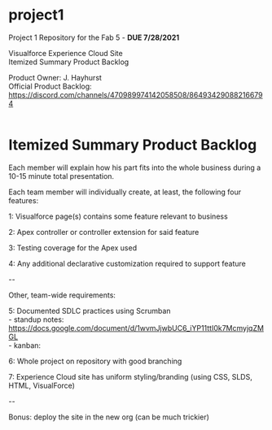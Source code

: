 # project1
Project 1 Repository for the Fab 5 - **DUE 7/28/2021**

Visualforce Experience Cloud Site  
Itemized Summary Product Backlog
  
Product Owner: J. Hayhurst <br/>
Official Product Backlog: https://discord.com/channels/470989974142058508/864934290882166794
<br />
<br />    
# Itemized Summary Product Backlog   

Each member will explain how his part fits into the whole business
during a 10-15 minute total presentation.

Each team member will individually create, at least, the following four features:  

1: Visualforce page(s) contains some feature relevant to business

2: Apex controller or controller extension for said feature 

3: Testing coverage for the Apex used

4: Any additional declarative customization required to support feature

--

Other, team-wide requirements:

5: Documented SDLC practices using Scrumban
  <br/>
    - standup notes: https://docs.google.com/document/d/1wvmJjwbUC6_iYP11ttI0k7McmyjqZMGL
  <br/>
    - kanban:
  
6: Whole project on repository with good branching

7: Experience Cloud site has uniform styling/branding (using CSS, SLDS, HTML, VisualForce)

--

Bonus: deploy the site in the new org (can be much trickier) 

